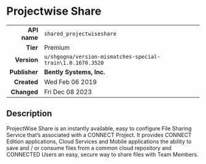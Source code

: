 # Projectwise Share
| | |
|-:|-|
|**API name**|`shared_projectwiseshare`|
|**Tier**|Premium|
|**Version**|`u/shgogna/version-mismatches-special-train\1.0.1670.3520`|
|**Publisher**|**Bently Systems, Inc.**|
|**Created**|Wed Feb 06 2019|
|**Changed**|Fri Dec 08 2023|

## Description
ProjectWise Share is an instantly available, easy to configure File Sharing Service that’s associated with a CONNECT Project. It provides CONNECT Edition applications, Cloud Services and Mobile applications the ability to save and / or consume files from a common cloud repository and CONNECTED Users an easy, secure way to share files with Team Members.
